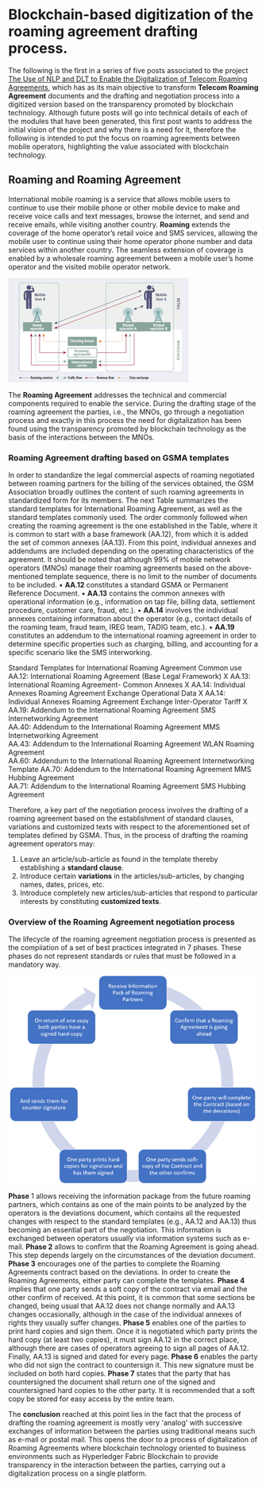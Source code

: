 # Blockchain-based digitization of the roaming agreement drafting process.

The following is the first in a series of five posts associated to the project [The Use of NLP and DLT to Enable the Digitalization of Telecom Roaming Agreements]( https://wiki.hyperledger.org/display/INTERN/Project+Plan%3A+The+Use+of+NLP+and+DLT+to+Enable+the+Digitalization+of+Telecom+Roaming+Agreements), which has as its main objective to transform **Telecom Roaming Agreement** documents and the drafting and negotiation process into a digitized version based on the transparency promoted by blockchain technology.
Although future posts will go into technical details of each of the modules that have been generated, this first post wants to address the initial vision of the project and why there is a need for it, therefore the following is intended to put the focus on roaming agreements between mobile operators, highlighting the value associated with blockchain technology.

## Roaming and Roaming Agreement
International mobile roaming is a service that allows mobile users to continue to use their mobile phone or other mobile device to make and receive voice calls and text messages, browse the internet, and send and receive emails, while visiting another country. **Roaming** extends the coverage of the home operator’s retail voice and SMS services, allowing the mobile user to continue using their home operator phone number and data services within another country. The seamless extension of coverage is enabled by a wholesale roaming agreement between a mobile user’s home operator and the visited mobile operator network.

<img src="https://github.com/sfl0r3nz05/Medium/blob/main/Roaming%20Agreement%20drafting%20process/images/roaming_agreement.png">
 
The **Roaming Agreement** addresses the technical and commercial components required to enable the service. During the drafting stage of the roaming agreement the parties, i.e., the MNOs, go through a negotiation process and exactly in this process the need for digitalization has been found using the transparency promoted by blockchain technology as the basis of the interactions between the MNOs.
### Roaming Agreement drafting based on GSMA templates
In order to standardize the legal commercial aspects of roaming negotiated between roaming partners for the billing of the services obtained, the GSM Association broadly outlines the content of such roaming agreements in standardized form for its members.
The next Table summarizes the standard templates for International Roaming Agreement, as well as the standard templates commonly used. The order commonly followed when creating the roaming agreement is the one established in the Table, where it is common to start with a base framework (AA.12), from which it is added the set of common annexes (AA.13). From this point, individual annexes and addendums are included depending on the operating characteristics of the agreement. It should be noted that although 99% of mobile network operators (MNOs) manage their roaming agreements based on the above-mentioned template sequence, there is no limit to the number of documents to be included. 
•	**AA.12** constitutes a standard GSMA or Permanent Reference Document. 
•	**AA.13** contains the common annexes with operational information (e.g., information on tap file, billing data, settlement procedure, customer care, fraud, etc.). 
•	**AA.14** involves the individual annexes containing information about the operator (e.g., contact details of the roaming team, fraud team, IREG team, TADIG team, etc.). 
•	**AA.19** constitutes an addendum to the international roaming agreement in order to determine specific properties such as charging, billing, and accounting for a specific scenario like the SMS interworking.

Standard Templates for International Roaming Agreement	Common use
AA.12: International Roaming Agreement (Base Legal Framework)	X
AA.13: International Roaming Agreement- Common Annexes	X
AA.14: Individual Annexes Roaming Agreement Exchange Operational Data	X
AA.14: Individual Annexes Roaming Agreement Exchange Inter-Operator Tariff	X
AA.19: Addendum to the International Roaming Agreement SMS Internetworking Agreement	
AA.40: Addendum to the International Roaming Agreement MMS Internetworking Agreement	
AA.43: Addendum to the International Roaming Agreement WLAN Roaming Agreement	
AA.60: Addendum to the International Roaming Agreement Internetworking Template	
AA.70: Addendum to the International Roaming Agreement MMS Hubbing Agreement	
AA.71: Addendum to the International Roaming Agreement SMS Hubbing Agreement	

Therefore, a key part of the negotiation process involves the drafting of a roaming agreement based on the establishment of standard clauses, variations and customized texts with respect to the aforementioned set of templates defined by GSMA. Thus, in the process of drafting the roaming agreement operators may:
1. Leave an article/sub-article as found in the template thereby establishing a **standard clause**.
2. Introduce certain **variations** in the articles/sub-articles, by changing names, dates, prices, etc.
3. Introduce completely new articles/sub-articles that respond to particular interests by constituting **customized texts**.
### Overview of the Roaming Agreement negotiation process
The lifecycle of the roaming agreement negotiation process is presented as the compilation of a set of best practices integrated in 7 phases. These phases do not represent standards or rules that must be followed in a mandatory way.

<img src="https://github.com/sfl0r3nz05/Medium/blob/main/Roaming%20Agreement%20drafting%20process/images/negotiation_process.png">

**Phase** 1 allows receiving the information package from the future roaming partners, which contains as one of the main points to be analyzed by the operators is the deviations document, which contains all the requested changes with respect to the standard templates (e.g., AA.12 and AA.13) thus becoming an essential part of the negotiation. This information is exchanged between operators usually via information systems such as e-mail.
**Phase 2** allows to confirm that the Roaming Agreement is going ahead. This step depends largely on the circumstances of the deviation document.
**Phase 3** encourages one of the parties to complete the Roaming Agreements contract based on the deviations. In order to create the Roaming Agreements, either party can complete the templates.
**Phase 4** implies that one party sends a soft copy of the contract via email and the other confirm of received. At this point, it is common that some sections be changed, being usual that AA.12 does not change normally and AA.13 changes occasionally, although in the case of the individual annexes of rights they usually suffer changes.
**Phase 5** enables one of the parties to print hard copies and sign them. Once it is negotiated which party prints the hard copy (at least two copies), it must sign AA.12 in the correct place, although there are cases of operators agreeing to sign all pages of AA.12. Finally, AA.13 is signed and dated for every page.
**Phase 6** enables the party who did not sign the contract to countersign it. This new signature must be included on both hard copies.
**Phase 7** states that the party that has countersigned the document shall return one of the signed and countersigned hard copies to the other party. It is recommended that a soft copy be stored for easy access by the entire team.

The **conclusion** reached at this point lies in the fact that the process of drafting the roaming agreement is mostly very 'analog' with successive exchanges of information between the parties using traditional means such as e-mail or postal mail. This opens the door to a process of digitalization of Roaming Agreements where blockchain technology oriented to business environments such as Hyperledger Fabric Blockchain to provide transparency in the interaction between the parties, carrying out a digitalization process on a single platform.